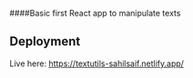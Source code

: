 ####Basic first React app to manipulate texts

## Deployment

Live here: https://textutils-sahilsaif.netlify.app/

